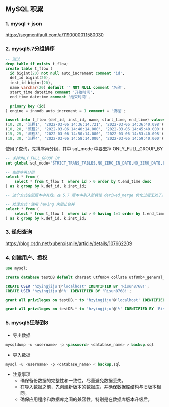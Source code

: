 ## MySQL 积累

### 1. mysql + json

https://segmentfault.com/a/1190000011580030

### 2. mysql5.7分组排序

```sql
-- 测试
drop table if exists t_flow;
create table t_flow (
  id bigint(20) not null auto_increment comment 'id',
  def_id bigint(20),
  inst_id bigint(20),
  name varchar(20) default '' NOT NULL comment '名称',
  start_time datetime comment '开始时间',
  end_time datetime comment '结束时间',
  
  primary key (id)
) engine = innodb auto_increment = 1 comment = '流程';

insert into t_flow (def_id, inst_id, name, start_time, end_time) values
(10, 20, '流程1', '2022-03-06 14:36:14.721', '2022-03-06 14:36:40.098'),
(10, 20, '流程2', '2022-03-06 14:40:14.000', '2022-03-06 14:45:40.000'),
(15, 25, '流程3', '2022-03-06 14:50:14.000', '2022-03-06 14:53:40.098'),
(18, 30, '流程4', '2022-03-06 14:58:14.000', '2022-03-06 14:59:40.000')
```

使用子查询，先排序再分组，其中 sql_mode 中要去掉 ONLY_FULL_GROUP_BY

```sql
-- 关掉ONLY_FULL_GROUP_BY
set global sql_mode='STRICT_TRANS_TABLES,NO_ZERO_IN_DATE,NO_ZERO_DATE,ERROR_FOR_DIVISION_BY_ZERO,NO_AUTO_CREATE_USER,NO_ENGINE_SUBSTITUTION';

-- 先排序再分组
select * from (
	select * from t_flow t  where id > 0 order by t.end_time desc
) as k group by k.def_id, k.inst_id;

-- 这个方式在低版本中有效。在 5.7 版本中引入新特性 derived_merge 优化过后无效了。

-- 处理方式：使用 having 来阻止合并
select * from (
	select * from t_flow t  where id > 0 having 1=1 order by t.end_time desc
) as k group by k.def_id, k.inst_id;
```

### 3. 递归查询

https://blog.csdn.net/xubenxismile/article/details/107662209

### 4. 创建用户、授权

```sql
use mysql;

create database testDB default charset utf8mb4 collate utf8mb4_general_ci;

CREATE USER 'hzyingjiju'@'localhost' IDENTIFIED BY 'Risun8768!';
CREATE USER 'hzyingjiju'@'%' IDENTIFIED BY 'Risun8768!';

grant all privileges on testDB.* to 'hzyingjiju'@'localhost' IDENTIFIED BY 'Risun8768!';

grant all privileges on testDB.* to 'hzyingjiju'@'%' IDENTIFIED BY 'Risun8768!';

```

### 5. mysql5迁移到8

- 导出数据

```sql
mysqldump -u <username> -p <password> <database_name> > backup.sql
```

- 导入数据

```sql
mysql -u <username> -p <database_name> < backup.sql
```

- 注意事项
  - 确保备份数据的完整性和一致性，尽量避免数据丢失。
  - 在导入数据之前，先创建新版本的数据库，并确保数据库结构与旧版本相同。
  - 确保应用程序和数据库之间的兼容性，特别是在数据库版本升级后。

​	
